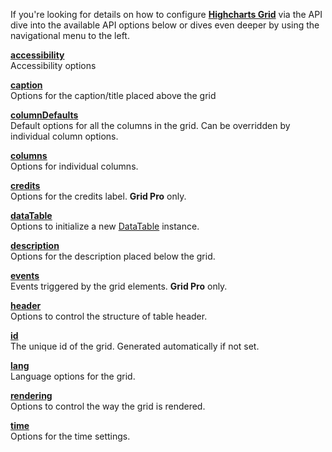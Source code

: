 If you're looking for details on how to configure <strong><a href="https://www.highcharts.com/docs/grid/general" target="_blank">Highcharts Grid</a></strong> via the API dive into the available API options below or dives even deeper by using the navigational menu to the left.

<strong><a href="/grid/#interfaces/Grid_Core_Accessibility_A11yOptions.A11yOptions" target="_blank">accessibility</a></strong> \
Accessibility options

<strong><a href="/grid/#interfaces/Grid_Core_Options.CaptionOptions" target="_blank">caption</a></strong> \
Options for the caption/title placed above the grid

<strong><a href="/grid/#interfaces/Grid_Core_Options.ColumnOptions" target="_blank">columnDefaults</a></strong> \
Default options for all the columns in the grid. Can be overridden by individual column options.

<strong><a href="/grid/#interfaces/Grid_Core_Options.IndividualColumnOptions" target="_blank">columns</a></strong> \
Options for individual columns.

<strong><a href="/grid/#interfaces/Grid_Core_Options.CreditsOptions" target="_blank">credits</a></strong> \
Options for the credits label. **Grid Pro** only.

<strong><a href="/grid/#interfaces/Data_DataTableOptions.DataTableOptions-1" target="_blank">dataTable</a></strong> \
Options to initialize a new <a href="/grid/#classes/Data_DataTable.DataTable-1" target="_blank">DataTable</a> instance.

<strong><a href="/grid/#interfaces/Grid_Core_Options.DescriptionOptions" target="_blank">description</a></strong> \
Options for the description placed below the grid.

<strong><a href="/grid/#interfaces/Grid_Pro_GridEvents.GridEvents" target="_blank">events</a></strong> \
Events triggered by the grid elements. **Grid Pro** only.

<strong><a href="/grid/#interfaces/Grid_Core_Options.GroupedHeaderOptions" target="_blank">header</a></strong> \
Options to control the structure of table header.

<strong><a href="/grid/#interfaces/Grid_Core_Options.Options-1#id" target="_blank">id</a></strong> \
The unique id of the grid. Generated automatically if not set.

<strong><a href="/grid/#interfaces/Grid_Core_Options.LangOptions" target="_blank">lang</a></strong> \
Language options for the grid.

<strong><a href="/grid/#interfaces/Grid_Core_Options.RenderingSettings" target="_blank">rendering</a></strong> \
Options to control the way the grid is rendered.

<strong><a href="/grid/#interfaces/Grid_Core_Options.TimeOptions" target="_blank">time</a></strong> \
Options for the time settings.
